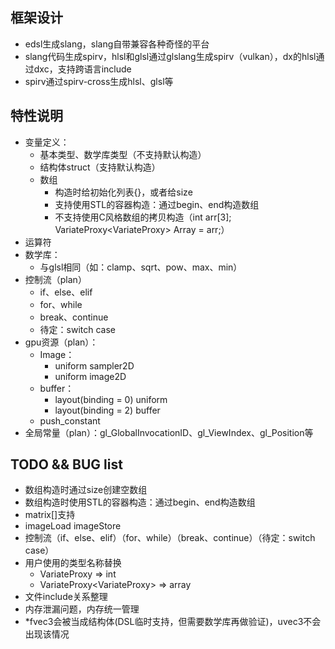 ## 框架设计
- edsl生成slang，slang自带兼容各种奇怪的平台
- slang代码生成spirv，hlsl和glsl通过glslang生成spirv（vulkan），dx的hlsl通过dxc，支持跨语言include
- spirv通过spirv-cross生成hlsl、glsl等

## 特性说明
- 变量定义：
  - 基本类型、数学库类型（不支持默认构造）
  - 结构体struct（支持默认构造）
  - 数组
    - 构造时给初始化列表{}，或者给size
    - 支持使用STL的容器构造：通过begin、end构造数组
    - 不支持使用C风格数组的拷贝构造（int arr[3]; VariateProxy<VariateProxy<int>> Array = arr;）
- 运算符
- 数学库：
  - 与glsl相同（如：clamp、sqrt、pow、max、min）
- 控制流（plan）
  - if、else、elif
  - for、while
  - break、continue
  - 待定：switch case
- gpu资源（plan）：
  - Image：
    - uniform sampler2D
    - uniform image2D
  - buffer：
    - layout(binding = 0) uniform
    - layout(binding = 2) buffer
  - push_constant
- 全局常量（plan）：gl_GlobalInvocationID、gl_ViewIndex、gl_Position等

## TODO && BUG list
- 数组构造时通过size创建空数组
- 数组构造时使用STL的容器构造：通过begin、end构造数组
- matrix[]支持
- imageLoad imageStore
- 控制流（if、else、elif）（for、while）（break、continue）（待定：switch case）
- 用户使用的类型名称替换
  - VariateProxy<int> => int
  - VariateProxy<VariateProxy<int>> => array<int>
- 文件include关系整理
- 内存泄漏问题，内存统一管理
- *fvec3会被当成结构体(DSL临时支持，但需要数学库再做验证)，uvec3不会出现该情况

